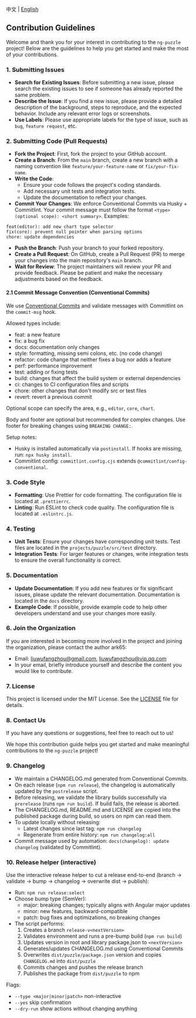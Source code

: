 中文 | [English](CONTRIBUTING.md)

## Contribution Guidelines

Welcome and thank you for your interest in contributing to the `ng-puzzle` project! Below are the guidelines to help you get started and make the most of your contributions.

### 1. Submitting Issues

- **Search for Existing Issues**: Before submitting a new issue, please search the existing issues to see if someone has already reported the same problem.
- **Describe the Issue**: If you find a new issue, please provide a detailed description of the background, steps to reproduce, and the expected behavior. Include any relevant error logs or screenshots.
- **Use Labels**: Please use appropriate labels for the type of issue, such as `bug`, `feature request`, etc.

### 2. Submitting Code (Pull Requests)

- **Fork the Project**: First, fork the project to your GitHub account.
- **Create a Branch**: From the `main` branch, create a new branch with a naming convention like `feature/your-feature-name` or `fix/your-fix-name`.
- **Write the Code**:
  - Ensure your code follows the project's coding standards.
  - Add necessary unit tests and integration tests.
  - Update the documentation to reflect your changes.
- **Commit Your Changes**: We enforce Conventional Commits via Husky + Commitlint. Your commit message must follow the format `<type>(optional scope): <short summary>`. Examples:

```
feat(editor): add new chart type selector
fix(core): prevent null pointer when parsing options
chore: update dependencies
```

- **Push the Branch**: Push your branch to your forked repository.
- **Create a Pull Request**: On GitHub, create a Pull Request (PR) to merge your changes into the main repository's `main` branch.
- **Wait for Review**: The project maintainers will review your PR and provide feedback. Please be patient and make the necessary adjustments based on the feedback.

#### 2.1 Commit Message Convention (Conventional Commits)

We use [Conventional Commits](https://www.conventionalcommits.org/) and validate messages with Commitlint on the `commit-msg` hook.

Allowed types include:

- feat: a new feature
- fix: a bug fix
- docs: documentation only changes
- style: formatting, missing semi colons, etc. (no code change)
- refactor: code change that neither fixes a bug nor adds a feature
- perf: performance improvement
- test: adding or fixing tests
- build: changes that affect the build system or external dependencies
- ci: changes to CI configuration files and scripts
- chore: other changes that don't modify src or test files
- revert: revert a previous commit

Optional scope can specify the area, e.g., `editor`, `core`, `chart`.

Body and footer are optional but recommended for complex changes. Use footer for breaking changes using `BREAKING CHANGE:`.

Setup notes:

- Husky is installed automatically via `postinstall`. If hooks are missing, run: `npx husky install`.
- Commitlint config: `commitlint.config.cjs` extends `@commitlint/config-conventional`.

### 3. Code Style

- **Formatting**: Use Prettier for code formatting. The configuration file is located at `.prettierrc`.
- **Linting**: Run ESLint to check code quality. The configuration file is located at `.eslintrc.js`.

### 4. Testing

- **Unit Tests**: Ensure your changes have corresponding unit tests. Test files are located in the `projects/puzzle/src/test` directory.
- **Integration Tests**: For larger features or changes, write integration tests to ensure the overall functionality is correct.

### 5. Documentation

- **Update Documentation**: If you add new features or fix significant issues, please update the relevant documentation. Documentation is located in the `docs` directory.
- **Example Code**: If possible, provide example code to help other developers understand and use your changes more easily.

### 6. Join the Organization

If you are interested in becoming more involved in the project and joining the organization, please contact the author ark65:

- Email: liuwufangzhou@gmail.com, liuwufangzhou@vip.qq.com
- In your email, briefly introduce yourself and describe the content you would like to contribute.

### 7. License

This project is licensed under the MIT License. See the [LICENSE](LICENSE) file for details.

### 8. Contact Us

If you have any questions or suggestions, feel free to reach out to us!

We hope this contribution guide helps you get started and make meaningful contributions to the `ng-puzzle` project!

### 9. Changelog

- We maintain a CHANGELOG.md generated from Conventional Commits.
- On each release (`npm run release`), the changelog is automatically updated by the `postrelease` script.
- Before releasing, we validate the library builds successfully via `prerelease` (runs `npm run build`). If build fails, the release is aborted.
- The CHANGELOG.md, README.md and LICENSE are copied into the published package during build, so users on npm can read them.
- To update locally without releasing:
  - Latest changes since last tag: `npm run changelog`
  - Regenerate from entire history: `npm run changelog:all`
- Commit message used by automation: `docs(changelog): update changelog` (validated by Commitlint).

### 10. Release helper (interactive)

Use the interactive release helper to cut a release end-to-end (branch → validate → bump → changelog → overwrite dist → publish):

- Run: `npm run release:select`
- Choose bump type (SemVer):
  - major: breaking changes; typically aligns with Angular major updates
  - minor: new features, backward-compatible
  - patch: bug fixes and optimizations, no breaking changes
- The script performs:
  1. Creates a branch `release-v<nextVersion>`
  2. Validates environment and runs a pre-bump build (`npm run build`)
  3. Updates version in root and library package.json to `<nextVersion>`
  4. Generates/updates CHANGELOG.md using Conventional Commits
  5. Overwrites `dist/puzzle/package.json` version and copies `CHANGELOG.md` into `dist/puzzle`
  6. Commits changes and pushes the release branch
  7. Publishes the package from `dist/puzzle` to npm

Flags:

- `--type <major|minor|patch>` non-interactive
- `--yes` skip confirmation
- `--dry-run` show actions without changing anything
